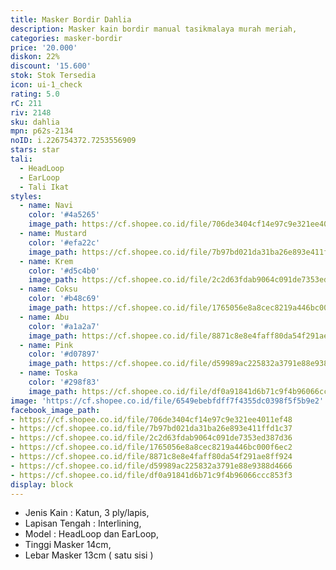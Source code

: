 ```yaml
---
title: Masker Bordir Dahlia
description: Masker kain bordir manual tasikmalaya murah meriah,
categories: masker-bordir
price: '20.000'
diskon: 22%
discount: '15.600'
stok: Stok Tersedia
icon: ui-1_check
rating: 5.0
rC: 211
riv: 2148
sku: dahlia
mpn: p62s-2134
noID: i.226754372.7253556909
stars: star
tali:
  - HeadLoop
  - EarLoop
  - Tali Ikat
styles:
  - name: Navi
    color: '#4a5265'
    image_path: https://cf.shopee.co.id/file/706de3404cf14e97c9e321ee4011ef48
  - name: Mustard
    color: '#efa22c'
    image_path: https://cf.shopee.co.id/file/7b97bd021da31ba26e893e411ffd1c37
  - name: Krem
    color: '#d5c4b0'
    image_path: https://cf.shopee.co.id/file/2c2d63fdab9064c091de7353ed387d36
  - name: Coksu
    color: '#b48c69'
    image_path: https://cf.shopee.co.id/file/1765056e8a8cec8219a446bc000f6ec2
  - name: Abu
    color: '#a1a2a7'
    image_path: https://cf.shopee.co.id/file/8871c8e8e4faff80da54f291ae8ff924
  - name: Pink
    color: '#d07897'
    image_path: https://cf.shopee.co.id/file/d59989ac225832a3791e88e9388d4666
  - name: Toska
    color: '#298f83'
    image_path: https://cf.shopee.co.id/file/df0a91841d6b71c9f4b96066ccc853f3
image: 'https://cf.shopee.co.id/file/6549ebebfdff7f4355dc0398f5f5b9e2'
facebook_image_path:
- https://cf.shopee.co.id/file/706de3404cf14e97c9e321ee4011ef48
- https://cf.shopee.co.id/file/7b97bd021da31ba26e893e411ffd1c37
- https://cf.shopee.co.id/file/2c2d63fdab9064c091de7353ed387d36
- https://cf.shopee.co.id/file/1765056e8a8cec8219a446bc000f6ec2
- https://cf.shopee.co.id/file/8871c8e8e4faff80da54f291ae8ff924
- https://cf.shopee.co.id/file/d59989ac225832a3791e88e9388d4666
- https://cf.shopee.co.id/file/df0a91841d6b71c9f4b96066ccc853f3
display: block
---
```


- Jenis Kain : Katun, 3 ply/lapis,
- Lapisan Tengah : Interlining,
- Model : HeadLoop dan EarLoop,
- Tinggi Masker 14cm,
- Lebar Masker 13cm ( satu sisi )
